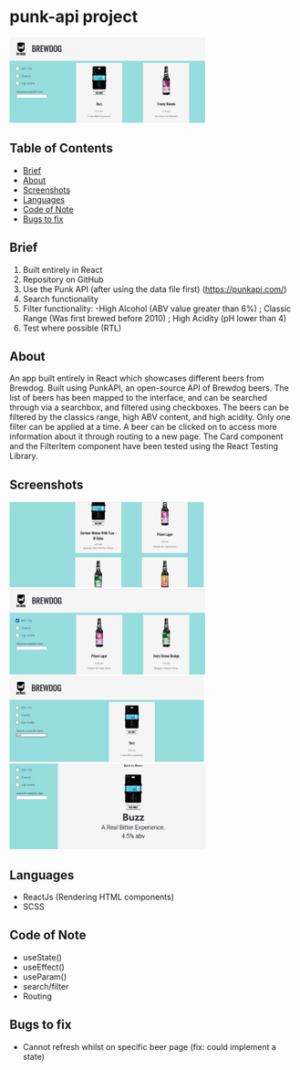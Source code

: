 # punk-api project

<img src="./src/images/screenshot5.png" height="150px"/>

## Table of Contents
- [Brief](#brief)
- [About](#about)
- [Screenshots](#screenshots)
- [Languages](#languages)
- [Code of Note](#code_of_note)
- [Bugs to fix](#bugs_to_fix)


## Brief <a name = "brief"></a>

1. Built entirely in React
2. Repository on GitHub
3. Use the Punk API (after using the data file first) (https://punkapi.com/)
4. Search functionality
5. Filter functionality:    -High Alcohol (ABV value greater than 6%)
                            ; Classic Range (Was first brewed before 2010)
                            ; High Acidity (pH lower than 4) 
4. Test where possible (RTL)

## About <a name = "about"></a>

An app built entirely in React which showcases different beers from Brewdog. Built using PunkAPI, an open-source API of Brewdog beers. The list of beers has been mapped to the interface, and can be searched through via a searchbox, and filtered using checkboxes. The beers can be filtered by the classics range, high ABV content, and high acidity. Only one filter can be applied at a time. A beer can be clicked on to access more information about it through routing to a new page. The Card component and the FilterItem component have been tested using the React Testing Library.

## Screenshots <a name = "screenshots"></a>

<img src="./src/images/screenshot1.png" height="150px"/>
<img src="./src/images/screenshot2.png" height="150px"/>
<img src="./src/images/screenshot3.png" height="150px"/>
<img src="./src/images/screenshot4.png" height="150px"/>

## Languages <a name = "languages"></a>

- ReactJs (Rendering HTML components)
- SCSS

## Code of Note <a name = "code_of_note"></a>

- useState()
- useEffect()
- useParam()
- search/filter
- Routing

## Bugs to fix <a name = "bugs_to_fix"></a>

- Cannot refresh whilst on specific beer page (fix: could implement a state)

